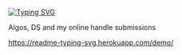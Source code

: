 [![Typing SVG](https://readme-typing-svg.herokuapp.com?color=%231705F7&size=24&lines=Algorithm+Library)](https://git.io/typing-svg)

Algos, DS and my online handle submissions

https://readme-typing-svg.herokuapp.com/demo/
